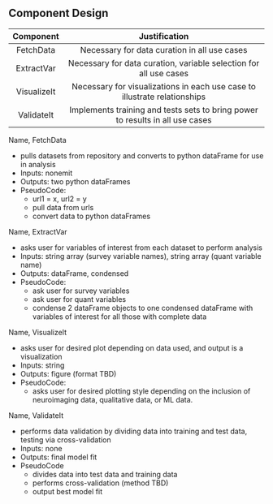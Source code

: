 ## Component Design

| Component | Justification |
| :--------------: | :-------------: |
| FetchData | Necessary for data curation in all use cases |
| ExtractVar | Necessary for data curation, variable selection for all use cases |
| VisualizeIt | Necessary for visualizations in each use case to illustrate relationships |
| ValidateIt | Implements training and tests sets to bring power to results in all use cases |


Name, FetchData
- pulls datasets from repository and converts to python dataFrame for use in analysis
- Inputs: nonemit
- Outputs: two python dataFrames
- PseudoCode:
	- url1 = x, url2 = y
	- pull data from urls
	- convert data to python dataFrames

Name, ExtractVar
- asks user for variables of interest from each dataset to perform analysis
- Inputs: string array (survey variable names), string array (quant variable name)
- Outputs: dataFrame, condensed
- PseudoCode:
	- ask user for survey variables
	- ask user for quant variables
	- condense 2 dataFrame objects to one condensed dataFrame with variables of interest for all those with complete data

Name, VisualizeIt
- asks user for desired plot depending on data used, and output is a visualization
- Inputs: string
- Outputs: figure (format TBD)
- PseudoCode:
	- asks user for desired plotting style depending on the inclusion of neuroimaging data, qualitative data, or ML data.

Name, ValidateIt
- performs data validation by dividing data into training and test data, testing via cross-validation
- Inputs: none
- Outputs: final model fit
- PseudoCode
	- divides data into test data and training data
	- performs cross-validation (method TBD)
	- output best model fit
